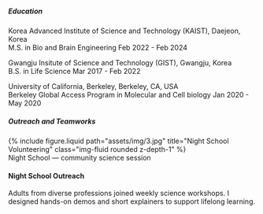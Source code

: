 <h5 style="font-weight:700;">Education</h5>

Korea Advanced Institute of Science and Technology (KAIST), Daejeon, Korea<br>
M.S. in Bio and Brain Engineering Feb 2022 - Feb 2024

Gwangju Insitute of Science and Technology (GIST), Gwangju, Korea<br>
B.S. in Life Science Mar 2017 - Feb 2022

University of California, Berkeley, Berkeley, CA, USA<br>
Berkeley Global Access Program in Molecular and Cell biology Jan 2020 - May 2020

<h5 style="font-weight:700;">Outreach and Teamworks</h5>
<div class="row align-items-center">
  <div class="col-sm-5">
    {% include figure.liquid
       path="assets/img/3.jpg"
       title="Night School Volunteering"
       class="img-fluid rounded z-depth-1" %}
    <div class="caption">Night School — community science session</div>
  </div>
  <div class="col-sm-7">
    <h4>Night School Outreach</h4>
    <p>Adults from diverse professions joined weekly science workshops.
       I designed hands-on demos and short explainers to support lifelong learning.</p>
  </div>
</div>
